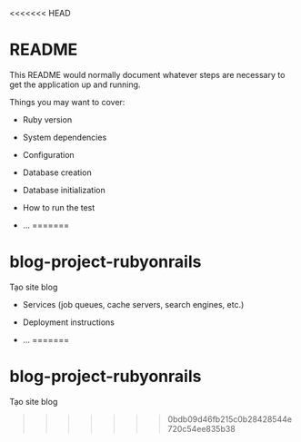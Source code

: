 <<<<<<< HEAD
# README

This README would normally document whatever steps are necessary to get the
application up and running.

Things you may want to cover:

* Ruby version

* System dependencies

* Configuration

* Database creation

* Database initialization

* How to run the test 
*  ...
=======
# blog-project-rubyonrails
Tạo site blog 

* Services (job queues, cache servers, search engines, etc.)

* Deployment instructions

* ...
=======
# blog-project-rubyonrails
Tạo site blog 
>>>>>>> 0bdb09d46fb215c0b28428544e720c54ee835b38
